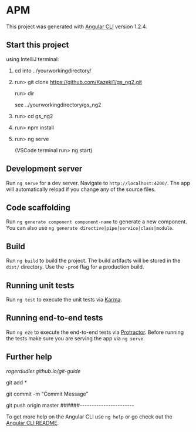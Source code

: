 # APM

This project was generated with [Angular CLI](https://github.com/angular/angular-cli) version 1.2.4.

## Start this project
using IntelliJ terminal:
1) cd into ../yourworkingdirectory/

2) run> git clone https://github.com/Kazeki1/gs_ng2.git

   run> dir 
   
    see ../yourworkingdirectory/gs_ng2
    
3) run> cd gs_ng2
4) run> npm install
5) run> ng serve

   (VSCode terminal run> ng start)

## Development server

Run `ng serve` for a dev server. Navigate to `http://localhost:4200/`. The app will automatically reload if you change any of the source files.

## Code scaffolding

Run `ng generate component component-name` to generate a new component. You can also use `ng generate directive|pipe|service|class|module`.

## Build

Run `ng build` to build the project. The build artifacts will be stored in the `dist/` directory. Use the `-prod` flag for a production build.

## Running unit tests

Run `ng test` to execute the unit tests via [Karma](https://karma-runner.github.io).

## Running end-to-end tests

Run `ng e2e` to execute the end-to-end tests via [Protractor](http://www.protractortest.org/).
Before running the tests make sure you are serving the app via `ng serve`.

## Further help
_rogerdudler.github.io/git-guide_

git add *

git commit -m "Commit Message"

git push origin master
######-----------------------

To get more help on the Angular CLI use `ng help` or go check out the [Angular CLI README](https://github.com/angular/angular-cli/blob/master/README.md).
